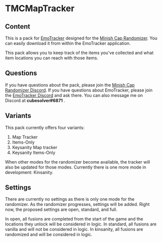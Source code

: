 # TMCMapTracker

## Content

This is a pack for [EmoTracker](https://emotracker.net/) designed for the [Minish Cap Randomizer](https://rando.minishmaker.com/).
You can easily download it from within the EmoTracker application.

This pack allows you to keep track of the items you've collected and what item locations you can reach with those items.

## Questions

If you have questions about the pack, please join the [Minish Cap Randomizer Discord](https://discord.gg/nCwuNSz).
If you have questions about EmoTracker, please join the [EmoTracker Discord](https://emotracker.net/community/) and ask there.
You can also message me on Discord at __cubesolver#6871__ .

## Variants

This pack currently offers four variants:
1. Map Tracker
2. Items-Only
3. Keysanity Map tracker
4. Keysanity Items-Only

When other modes for the randomizer become available, the tracker will also be updated for those modes. Currently there is one more mode in development: Kinsanity.

## Settings

There are currently no settings as there is only one mode for the randomizer. As the randomizer progresses, settings will be added. Right now, the proposed settings are open, standard, and full.

In open, all fusions are completed from the start of the game and the locations they unlock will be considered in logic.
In standard, all fusions are vanilla and will not be considered in logic.
In kinsanity, all fusions are randomized and will be considered in logic.
